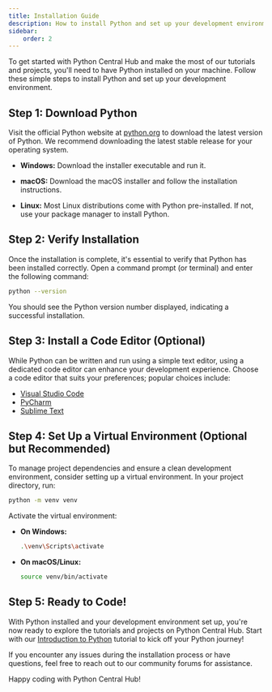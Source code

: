 ```yaml
---
title: Installation Guide
description: How to install Python and set up your development environment.
sidebar: 
    order: 2
---
```


To get started with Python Central Hub and make the most of our tutorials and projects, you'll need to have Python installed on your machine. Follow these simple steps to install Python and set up your development environment.

## Step 1: Download Python

Visit the official Python website at [python.org](https://www.python.org/) to download the latest version of Python. We recommend downloading the latest stable release for your operating system.

- **Windows:** Download the installer executable and run it.

- **macOS:** Download the macOS installer and follow the installation instructions.

- **Linux:** Most Linux distributions come with Python pre-installed. If not, use your package manager to install Python.

## Step 2: Verify Installation

Once the installation is complete, it's essential to verify that Python has been installed correctly. Open a command prompt (or terminal) and enter the following command:

```bash title="command" showLineNumbers{1}
python --version
```

You should see the Python version number displayed, indicating a successful installation.

## Step 3: Install a Code Editor (Optional)

While Python can be written and run using a simple text editor, using a dedicated code editor can enhance your development experience. Choose a code editor that suits your preferences; popular choices include:

- [Visual Studio Code](https://code.visualstudio.com/)
- [PyCharm](https://www.jetbrains.com/pycharm/)
- [Sublime Text](https://www.sublimetext.com/)

## Step 4: Set Up a Virtual Environment (Optional but Recommended)

To manage project dependencies and ensure a clean development environment, consider setting up a virtual environment. In your project directory, run:

```bash title="command" showLineNumbers{1}
python -m venv venv
```

Activate the virtual environment:

- **On Windows:**
  ```bash title="command" showLineNumbers{1}
  .\venv\Scripts\activate
  ```
- **On macOS/Linux:**
  ```bash title="command" showLineNumbers{1}
  source venv/bin/activate
  ```

## Step 5: Ready to Code!

With Python installed and your development environment set up, you're now ready to explore the tutorials and projects on Python Central Hub. Start with our [Introduction to Python](/tutorials/introduction-to-python) tutorial to kick off your Python journey!

If you encounter any issues during the installation process or have questions, feel free to reach out to our community forums for assistance.

Happy coding with Python Central Hub!